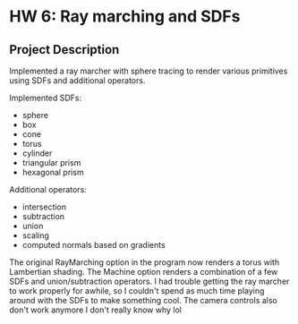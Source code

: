 # HW 6: Ray marching and SDFs

## Project Description 
Implemented a ray marcher with sphere tracing to render various primitives using SDFs and additional operators. 

Implemented SDFs:
  - sphere
  - box
  - cone 
  - torus
  - cylinder
  - triangular prism
  - hexagonal prism

Additional operators: 
  - intersection
  - subtraction
  - union
  - scaling
  - computed normals based on gradients 

  The original RayMarching option in the program now renders a torus with Lambertian shading. The Machine option renders a combination of a few SDFs and union/subtraction operators. I had trouble getting the ray marcher to work properly for awhile, so I couldn't spend as much time playing around with the SDFs to make something cool. The camera controls also don't work anymore I don't really know why lol